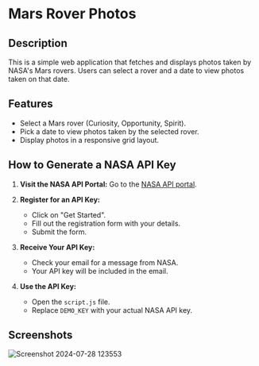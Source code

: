 # Mars Rover Photos

## Description
This is a simple web application that fetches and displays photos taken by NASA's Mars rovers. Users can select a rover and a date to view photos taken on that date.

## Features
- Select a Mars rover (Curiosity, Opportunity, Spirit).
- Pick a date to view photos taken by the selected rover.
- Display photos in a responsive grid layout.

## How to Generate a NASA API Key

1. **Visit the NASA API Portal:**
   Go to the [NASA API portal](https://api.nasa.gov/).

2. **Register for an API Key:**
   - Click on "Get Started".
   - Fill out the registration form with your details.
   - Submit the form.

3. **Receive Your API Key:**
   - Check your email for a message from NASA.
   - Your API key will be included in the email.

4. **Use the API Key:**
   - Open the `script.js` file.
   - Replace `DEMO_KEY` with your actual NASA API key.

## Screenshots
![Screenshot 2024-07-28 123553](https://github.com/user-attachments/assets/ee926729-2227-4647-8d71-085ec1360534)
